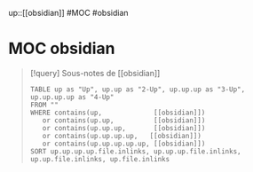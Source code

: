 up::[[obsidian]]
#MOC #obsidian
# MOC obsidian

> [!query] Sous-notes de [[obsidian]]
> ```dataview
> TABLE up as "Up", up.up as "2-Up", up.up.up as "3-Up", up.up.up.up as "4-Up"
> FROM ""
> WHERE contains(up,             [[obsidian]])
>    or contains(up.up,          [[obsidian]])
>    or contains(up.up.up,       [[obsidian]])
>    or contains(up.up.up.up,   [[obsidian]])
>    or contains(up.up.up.up.up, [[obsidian]])
> SORT up.up.up.up.file.inlinks, up.up.up.file.inlinks, up.up.file.inlinks, up.file.inlinks
> ```




